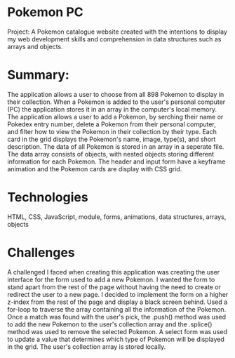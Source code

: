# Pokemon PC

Project: A Pokemon catalogue website created with the intentions to display my web development skills and comprehension in data structures such as arrays and objects.

# Summary:

The application allows a user to choose from all 898 Pokemon to display in their collection. When a Pokemon is added to the user's personal computer (PC) the application stores it in an array in the computer's local memory. The application allows a user to add a Pokemon, by serching their name or Pokedex entry number, delete a Pokemon from their personal computer, and filter how to view the Pokemon in their collection by their type. Each card in the grid displays the Pokemon's name, image, type(s), and short description. The data of all Pokemon is stored in an array in a seperate file. The data array consists of objects, with nested objects storing different information for each Pokemon. The header and input form have a keyframe animation and the Pokemon cards are display with CSS grid. 

# Technologies

HTML, CSS, JavaScript, module, forms, animations, data structures, arrays, objects


# Challenges

A challenged I faced when creating this application was creating the user interface for the form used to add a new Pokemon. I wanted the form to stand apart from the rest of the page without having the need to create or redirect the user to a new page. I decided to implement the form on a higher z-index from the rest of the page and display a black screen behind. Used a for-loop to traverse the array containing all the information of the Pokemon. Once a match was found with the user's pick, the .push() method was used to add the new Pokemon to the user's collection array and the .splice() method was used to remove the selected Pokemon. A select form was used to update a value that determines which type of Pokemon will be displayed in the grid. The user's collection array is stored locally. 



